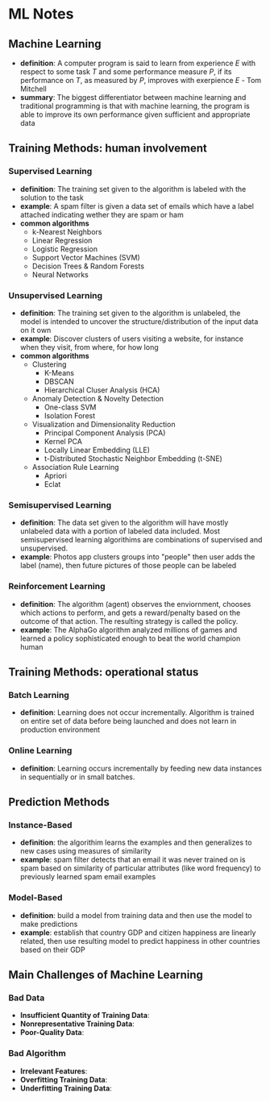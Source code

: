 # ML Notes

## Machine Learning
* **definition**: A computer program is said to learn from experience *E* with respect to some task *T* and some performance measure *P*, if its performance on *T*, as measured by *P*, improves with exerpience *E* - Tom Mitchell
* **summary**: The biggest differentiator between machine learning and traditional programming is that with machine learning, the program is able to improve its own performance given sufficient and appropriate data 

## Training Methods: human involvement
### Supervised Learning
* **definition**: The training set given to the algorithm is labeled with the solution to the task
* **example**: A spam filter is given a data set of emails which have a label attached indicating wether they are spam or ham
* **common algorithms**
  * k-Nearest Neighbors
  * Linear Regression
  * Logistic Regression
  * Support Vector Machines (SVM)
  * Decision Trees & Random Forests
  * Neural Networks

### Unsupervised Learning
* **definition**: The training set given to the algorithm is unlabeled, the model is intended to uncover the structure/distribution of the input data on it own
* **example**: Discover clusters of users visiting a website, for instance when they visit, from where, for how long
* **common algorithms**
  * Clustering
    * K-Means
    * DBSCAN
    * Hierarchical Cluser Analysis (HCA)
  * Anomaly Detection & Novelty Detection
    * One-class SVM
    * Isolation Forest
  * Visualization and Dimensionality Reduction
    * Principal Component Analysis (PCA)
    * Kernel PCA
    * Locally Linear Embedding (LLE)
    * t-Distributed Stochastic Neighbor Embedding (t-SNE)
  * Association Rule Learning
    * Apriori
    * Eclat

### Semisupervised Learning
* **definition**: The data set given to the algorithm will have mostly unlabeled data with a portion of labeled data included. Most semisupervised learning algorithims are combinations of supervised and unsupervised.
* **example**: Photos app clusters groups into "people" then user adds the label (name), then future pictures of those people can be labeled

### Reinforcement Learning
* **definition**: The algorithm (agent) observes the enviornment, chooses which actions to perform, and gets a reward/penalty based on the outcome of that action. The resulting strategy is called the policy.
* **example**: The AlphaGo algorithm analyzed millions of games and learned a policy sophisticated enough to beat the world champion human

## Training Methods: operational status
### Batch Learning
* **definition**: Learning does not occur incrementally. Algorithm is trained on entire set of data before being launched and does not learn in production environment

### Online Learning
* **definition**: Learning occurs incrementally by feeding new data instances in sequentially or in small batches.

## Prediction Methods
### Instance-Based
* **definition**: the algorithim learns the examples and then generalizes to new cases using measures of similarity
* **example**: spam filter detects that an email it was never trained on is spam based on similarity of particular attributes (like word frequency) to previously learned spam email examples

### Model-Based
* **definition**: build a model from training data and then use the model to make predictions
* **example**: establish that country GDP and citizen happiness are linearly related, then use resulting model to predict happiness in other countries based on their GDP

## Main Challenges of Machine Learning
### Bad Data
* **Insufficient Quantity of Training Data**: 
* **Nonrepresentative Training Data**:
* **Poor-Quality Data**:
### Bad Algorithm
* **Irrelevant Features**:
* **Overfitting Training Data**:
* **Underfitting Training Data**:
